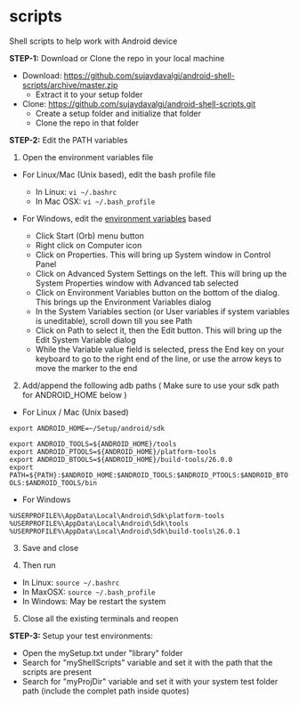 # scripts

Shell scripts to help work with Android device

**STEP-1:**
Download or Clone the repo in your local machine
- Download: https://github.com/sujaydavalgi/android-shell-scripts/archive/master.zip
  - Extract it to your setup folder
- Clone: https://github.com/sujaydavalgi/android-shell-scripts.git
  - Create a setup folder and initialize that folder
  - Clone the repo in that folder

**STEP-2:**
Edit the PATH variables

1. Open the environment variables file

- For Linux/Mac (Unix based), edit the bash profile file</br>
  - In Linux: `vi ~/.bashrc`</br>
  - In Mac OSX: `vi ~/.bash_profile`</br>
  
- For Windows, edit the [environment variables](http://www.360logica.com/blog/how-to-set-path-environmental-variable-for-sdk-in-windows/) based</br>
  - Click Start (Orb) menu button</br>
  - Right click on Computer icon</br>
  - Click on Properties. This will bring up System window in Control Panel</br>
  - Click on Advanced System Settings on the left. This will bring up the System Properties window with Advanced tab selected </br>
  - Click on Environment Variables button on the bottom of the dialog. This brings up the Environment Variables dialog </br>
  - In the System Variables section (or User variables if system variables is uneditable), scroll down till you see Path </br>
  - Click on Path to select it, then the Edit button. This will bring up the Edit System Variable dialog </br>
  - While the Variable value field is selected, press the End key on your keyboard to go to the right end of the line, or use the arrow keys to move the marker to the end </br>

2. Add/append the following adb paths ( Make sure to use your sdk path for ANDROID_HOME below ) </br>
 - For Linux / Mac (Unix based) </br>

`export ANDROID_HOME=~/Setup/android/sdk` </br>
  
`export ANDROID_TOOLS=${ANDROID_HOME}/tools` </br>
`export ANDROID_PTOOLS=${ANDROID_HOME}/platform-tools` </br>
`export ANDROID_BTOOLS=${ANDROID_HOME}/build-tools/26.0.0` </br>
`export PATH=${PATH}:$ANDROID_HOME:$ANDROID_TOOLS:$ANDROID_PTOOLS:$ANDROID_BTOOLS:$ANDROID_TOOLS/bin` </br>

 - For Windows </br>

`%USERPROFILE%\AppData\Local\Android\Sdk\platform-tools` </br>
`%USERPROFILE%\AppData\Local\Android\Sdk\tools` </br>
`%USERPROFILE%\AppData\Local\Android\Sdk\build-tools\26.0.1` </br>

3. Save and close </br>

4. Then run
 - In Linux: `source ~/.bashrc` </br>
 - In MaxOSX: `source ~/.bash_profile` </br>
 - In Windows: May be restart the system

5. Close all the existing terminals and reopen

**STEP-3:**
Setup your test environments:
 - Open the mySetup.txt under "library" folder
  - Search for "myShellScripts" variable and set it with the path that the scripts are present
  - Search for "myProjDir" variable and set it with your system test folder path (include the complet path inside quotes)
